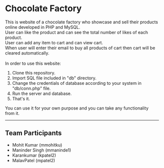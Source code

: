 # Chocolate Factory

This is website of a chocolate factory who showcase and sell their products online developed in PHP and MySQL.<br />
User can like the product and can see the total number of likes of each product.<br/>
User can add any item to cart and can view cart.<br/>
When user will enter their email to buy all products of cart then cart will be cleared automatically.<br/>
<br/>
In order to use this website:
1. Clone this repository.
2. Import SQL file included in "db" directory.
3. Change the credentials of database according to your system in "db/conn.php" file.
4. Run the server and database.
5. That's it.

You can use it for your own purpose and you can take any functionality from it.

--------------------
Team Participants
--------------------
* Mohit Kumar (mmohitku)
* Maninder Singh (mmaninde1)
* Karankumar (kpatel2)
* MalavPatel (mpatel2)
